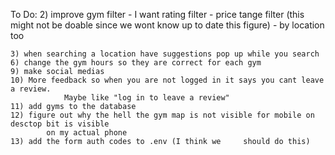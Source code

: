To Do:
    2) improve gym filter
        - I want rating filter
        - price tange filter (this might not be doable since we wont know up to date this figure)
        - by location too

    3) when searching a location have suggestions pop up while you search
    6) change the gym hours so they are correct for each gym
    9) make social medias  
    10) More feedback so when you are not logged in it says you cant leave a review.
                Maybe like "log in to leave a review"
    11) add gyms to the database
    12) figure out why the hell the gym map is not visible for mobile on desctop bit is visible
            on my actual phone
    13) add the form auth codes to .env (I think we     should do this)